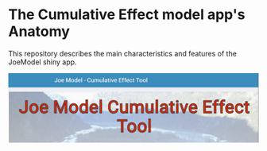# The Cumulative Effect model app's Anatomy
This repository describes the main characteristics and features of the JoeModel shiny app.

![cumulative effect](https://github.com/pgonzaleze/CumulativeEffectModelAnatomy/blob/main/Figures/Cumulative%20effect%20tool.jpg)
  
